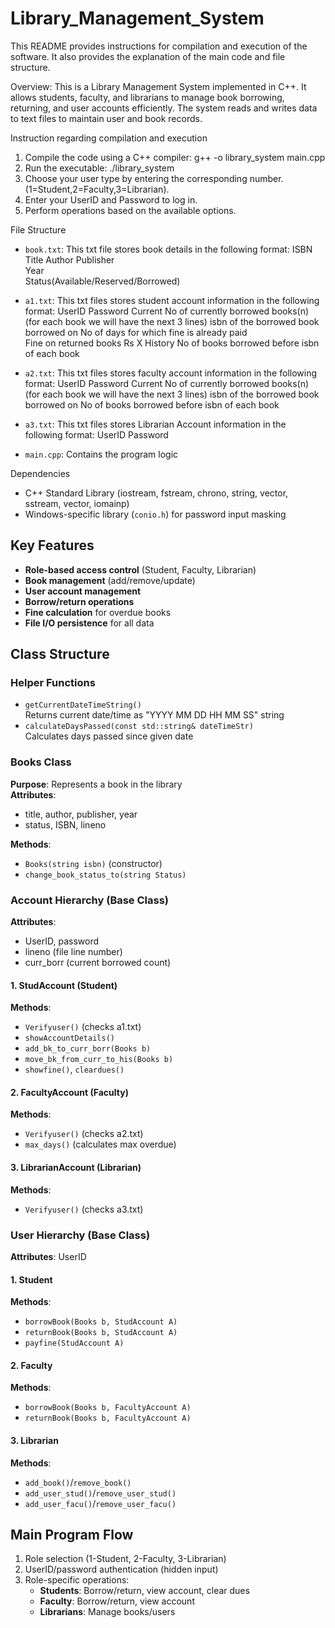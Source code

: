 # Library_Management_System
This README provides instructions for compilation and execution of the software. It also provides the explanation of the main code and file structure.


Overview:
This is a Library Management System implemented in C++. It allows students, faculty, and librarians to manage book borrowing, returning, and user accounts efficiently. The system reads and writes data to text files to maintain user and book records.

Instruction regarding compilation and execution
1. Compile the code using a C++ compiler:
   g++ -o library_system main.cpp   
2. Run the executable:
   ./library_system   
3. Choose your user type by entering the corresponding number.(1=Student,2=Faculty,3=Librarian).
4. Enter your UserID and Password to log in.
5. Perform operations based on the available options.


File Structure

- `book.txt`: This txt file stores book details in the following format:
		ISBN
		Title 
		Author 
		Publisher 	
		Year 	
		Status(Available/Reserved/Borrowed)

- `a1.txt`: This txt files stores student account information in the following format:
		UserID 
		Password 
		Current No of currently borrowed books(n)  
		(for each book we will have the next 3 lines) 
		isbn of the borrowed book 	
		borrowed on 
		No of days for which fine is already paid 	
		Fine on returned books 
		Rs X History 
		No of books borrowed before
		isbn of each book

- `a2.txt`: This txt files stores faculty account information in the following format:
		UserID 
		Password 
		Current No of currently borrowed books(n)  
		(for each book we will have the next 3 lines) 
		isbn of the borrowed book 	
		borrowed on 
		No of books borrowed before
		isbn of each book

- `a3.txt`: This txt files stores Librarian Account information in the following format:
		UserID
		Password

- `main.cpp`: Contains the program logic

Dependencies
- C++ Standard Library (iostream, fstream, chrono, string, vector, sstream, vector, iomainp)
- Windows-specific library (`conio.h`) for password input masking

## Key Features
- **Role-based access control** (Student, Faculty, Librarian)
- **Book management** (add/remove/update)
- **User account management**
- **Borrow/return operations**
- **Fine calculation** for overdue books
- **File I/O persistence** for all data

## Class Structure

### Helper Functions
- `getCurrentDateTimeString()`  
  Returns current date/time as "YYYY MM DD HH MM SS" string
- `calculateDaysPassed(const std::string& dateTimeStr)`  
  Calculates days passed since given date

### Books Class
**Purpose**: Represents a book in the library  
**Attributes**:
- title, author, publisher, year
- status, ISBN, lineno

**Methods**:
- `Books(string isbn)` (constructor)
- `change_book_status_to(string Status)`

### Account Hierarchy (Base Class)
**Attributes**:
- UserID, password
- lineno (file line number)
- curr_borr (current borrowed count)

#### 1. StudAccount (Student)
**Methods**:
- `Verifyuser()` (checks a1.txt)
- `showAccountDetails()`
- `add_bk_to_curr_borr(Books b)`
- `move_bk_from_curr_to_his(Books b)`
- `showfine()`, `cleardues()`

#### 2. FacultyAccount (Faculty)
**Methods**:
- `Verifyuser()` (checks a2.txt)
- `max_days()` (calculates max overdue)

#### 3. LibrarianAccount (Librarian)
**Methods**:
- `Verifyuser()` (checks a3.txt)

### User Hierarchy (Base Class)
**Attributes**: UserID

#### 1. Student
**Methods**:
- `borrowBook(Books b, StudAccount A)`
- `returnBook(Books b, StudAccount A)`
- `payfine(StudAccount A)`

#### 2. Faculty
**Methods**:
- `borrowBook(Books b, FacultyAccount A)`
- `returnBook(Books b, FacultyAccount A)`

#### 3. Librarian
**Methods**:
- `add_book()`/`remove_book()`
- `add_user_stud()`/`remove_user_stud()`
- `add_user_facu()`/`remove_user_facu()`

## Main Program Flow
1. Role selection (1-Student, 2-Faculty, 3-Librarian)
2. UserID/password authentication (hidden input)
3. Role-specific operations:
   - **Students**: Borrow/return, view account, clear dues
   - **Faculty**: Borrow/return, view account
   - **Librarians**: Manage books/users





